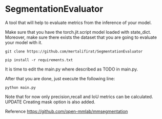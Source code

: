 # SegmentationEvaluator

A tool that will help to evaluate metrics from the inference of your model.

Make sure that you have the torch.jit.script model loaded with state_dict.
Moreover, make sure there exists the dataset that you are going to evaluate your model with it.

```code{
git clone https://github.com/mertalifirat/SegmentationEvaluator 

pip install -r requirements.txt

```
It is time to edit the main.py where described as TODO in main.py.

After that you are done, just execute the following line:
```code{
python main.py
```
Note that for now only precision,recall and IoU metrics can be calculated.
UPDATE
Creating mask option is also added.

Reference https://github.com/open-mmlab/mmsegmentation
